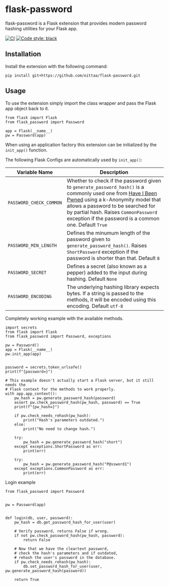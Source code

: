 # flask-password

flask-password is a Flask extension that provides modern password hashing utilities for your Flask app.

[![CI](https://github.com/oittaa/flask-password/actions/workflows/main.yml/badge.svg)](https://github.com/oittaa/flask-password/actions/workflows/main.yml)
[![Code style: black](https://img.shields.io/badge/code%20style-black-000000.svg)](https://github.com/psf/black)

## Installation

Install the extension with the following command:

```
pip install git+https://github.com/oittaa/flask-password.git
```

## Usage

To use the extension simply import the class wrapper and pass the Flask app object back to it.

```
from flask import Flask
from flask_password import Password

app = Flask(__name__)
pw = Password(app)
```

When using an application factory this extension can be initialized by the `init_app()` function.

The following Flask Configs are automatically used by `init_app()`:

|Variable Name | Description |
|---|---|
|`PASSWORD_CHECK_COMMON`|Whether to check if the password given to `generate_password_hash()` is a commonly used one from [Have I Been Pwned](https://haveibeenpwned.com/Passwords) using a k-Anonymity model that allows a password to be searched for by partial hash. Raises `CommonPassword` exception if the password is a common one. Default `True`|
|`PASSWORD_MIN_LENGTH`|Defines the minumum length of the password given to `generate_password_hash()`. Raises `ShortPassword` exception if the password is shorter than that. Default `8`|
|`PASSWORD_SECRET`|Defines a secret (also known as a pepper) added to the input during hashing. Default `None`|
|`PASSWORD_ENCODING`|The underlying hashing library expects bytes. If a string is passed to the methods, it will be encoded using this encoding. Default `utf-8`|

Completely working example with the available methods.
```
import secrets
from flask import Flask
from flask_password import Password, exceptions

pw = Password()
app = Flask(__name__)
pw.init_app(app)


password = secrets.token_urlsafe()
print(f"{password=}")

# This example doesn't actually start a Flask server, but it still needs the
# Flask context for the methods to work properly.
with app.app_context():
    pw_hash = pw.generate_password_hash(password)
    assert pw.check_password_hash(pw_hash, password) == True
    print(f"{pw_hash=}")

    if pw.check_needs_rehash(pw_hash):
        print("Hash's parameters outdated.")
    else:
        print("No need to change hash.")

    try:
        pw_hash = pw.generate_password_hash("short")
    except exceptions.ShortPassword as err:
        print(err)

    try:
        pw_hash = pw.generate_password_hash("P@ssword1")
    except exceptions.CommonPassword as err:
        print(err)

```

Login example
```
from flask_password import Password


pw = Password(app)


def login(db, user, password):
    pw_hash = db.get_password_hash_for_user(user)

    # Verify password, returns False if wrong.
    if not pw.check_password_hash(pw_hash, password):
        return False

    # Now that we have the cleartext password,
    # check the hash's parameters and if outdated,
    # rehash the user's password in the database.
    if pw.check_needs_rehash(pw_hash):
        db.set_password_hash_for_user(user, pw.generate_password_hash(password))

    return True
```
